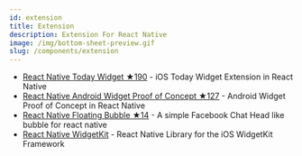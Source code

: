```yaml
---
id: extension
title: Extension
description: Extension For React Native
image: /img/bottom-sheet-preview.gif
slug: /components/extension
---
```


- [React Native Today Widget ★190](https://github.com/matejkriz/react-native-today-widget) - iOS Today Widget Extension in React Native
- [React Native Android Widget Proof of Concept ★127](https://github.com/netbeast/react-native-android-widget-poc) - Android Widget Proof of Concept in React Native
- [React Native Floating Bubble ★14](https://github.com/hybriteq/react-native-floating-bubble) - A simple Facebook Chat Head like bubble for react native
- [React Native WidgetKit](https://github.com/fasky-software/react-native-widgetkit) - React Native Library for the iOS WidgetKit Framework
